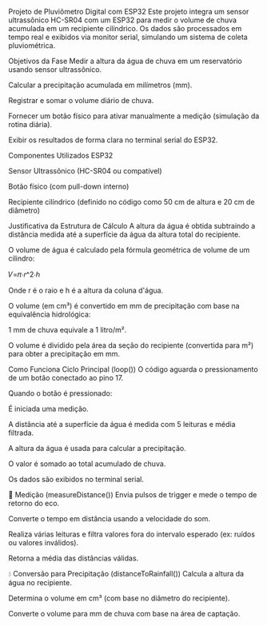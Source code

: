 Projeto de Pluviômetro Digital com ESP32
Este projeto integra um sensor ultrassônico HC-SR04 com um ESP32 para medir o volume de chuva acumulada em um recipiente cilíndrico. Os dados são processados em tempo real e exibidos via monitor serial, simulando um sistema de coleta pluviométrica.

Objetivos da Fase
Medir a altura da água de chuva em um reservatório usando sensor ultrassônico.

Calcular a precipitação acumulada em milímetros (mm).

Registrar e somar o volume diário de chuva.

Fornecer um botão físico para ativar manualmente a medição (simulação da rotina diária).

Exibir os resultados de forma clara no terminal serial do ESP32.

Componentes Utilizados
ESP32

Sensor Ultrassônico (HC-SR04 ou compatível)

Botão físico (com pull-down interno)

Recipiente cilíndrico (definido no código como 50 cm de altura e 20 cm de diâmetro)

 Justificativa da Estrutura de Cálculo
A altura da água é obtida subtraindo a distância medida até a superfície da água da altura total do recipiente.

O volume de água é calculado pela fórmula geométrica de volume de um cilindro:

𝑉=𝜋⋅𝑟^2⋅ℎ 

Onde r é o raio e h é a altura da coluna d'água.

O volume (em cm³) é convertido em mm de precipitação com base na equivalência hidrológica:

1 mm de chuva equivale a 1 litro/m².

O volume é dividido pela área da seção do recipiente (convertida para m²) para obter a precipitação em mm.

Como Funciona
Ciclo Principal (loop())
O código aguarda o pressionamento de um botão conectado ao pino 17.

Quando o botão é pressionado:

É iniciada uma medição.

A distância até a superfície da água é medida com 5 leituras e média filtrada.

A altura da água é usada para calcular a precipitação.

O valor é somado ao total acumulado de chuva.

Os dados são exibidos no terminal serial.

🔎 Medição (measureDistance())
Envia pulsos de trigger e mede o tempo de retorno do eco.

Converte o tempo em distância usando a velocidade do som.

Realiza várias leituras e filtra valores fora do intervalo esperado (ex: ruídos ou valores inválidos).

Retorna a média das distâncias válidas.

💧 Conversão para Precipitação (distanceToRainfall())
Calcula a altura da água no recipiente.

Determina o volume em cm³ (com base no diâmetro do recipiente).

Converte o volume para mm de chuva com base na área de captação.